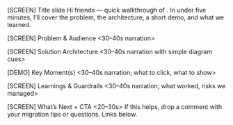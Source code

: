 [SCREEN] Title slide
Hi friends — quick walkthrough of <project>. In under five minutes, I’ll cover the problem, the architecture, a short demo, and what we learned.

[SCREEN] Problem & Audience
<30–40s narration>

[SCREEN] Solution Architecture
<30–40s narration with simple diagram cues>

[DEMO] Key Moment(s)
<30–40s narration; what to click, what to show>

[SCREEN] Learnings & Guardrails
<30–40s narration; what worked, risks we managed>

[SCREEN] What’s Next + CTA
<20–30s> If this helps, drop a comment with your migration tips or questions. Links below.
